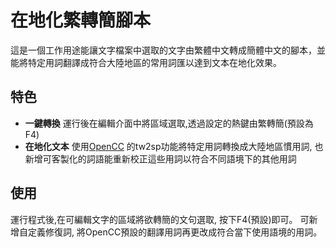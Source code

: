# 在地化繁轉簡腳本
這是一個工作用途能讓文字檔案中選取的文字由繁體中文轉成簡體中文的腳本，並能將特定用詞翻譯成符合大陸地區的常用詞匯以達到文本在地化效果。

## 特色
+ **一鍵轉換** 運行後在編輯介面中將區域選取,透過設定的熱鍵由繁轉簡(預設為F4)
+ **在地化文本** 使用[OpenCC](https://github.com/BYVoid/OpenCC) 的tw2sp功能將特定用詞轉換成大陸地區慣用詞, 也新增可客製化的詞語能重新校正這些用詞以符合不同語境下的其他用詞

## 使用
運行程式後,在可編輯文字的區域將欲轉簡的文句選取, 按下F4(預設)即可。
可新增自定義修復詞, 將OpenCC預設的翻譯用詞再更改成符合當下使用語境的用詞。




